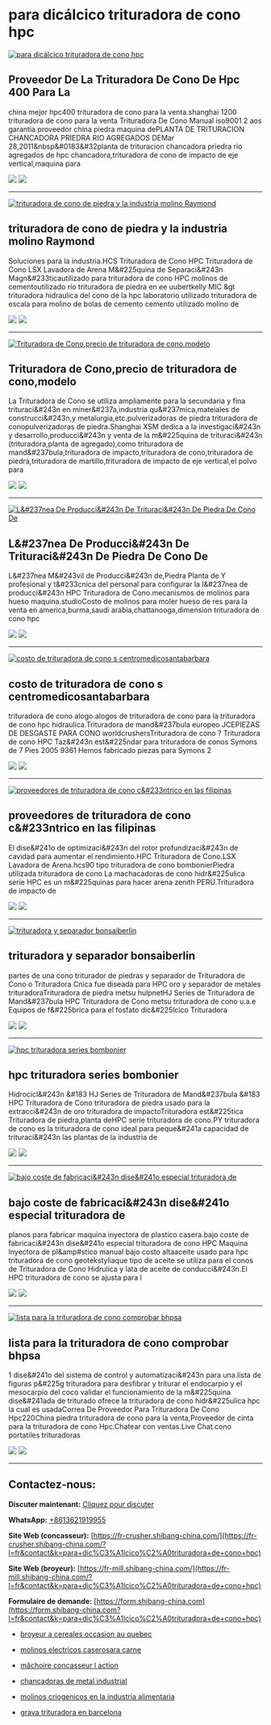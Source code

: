 # para dicálcico trituradora de cono hpc

<a href="https://swt.shibang-china.com/?l=fr&img&k=para+dic%C3%A1lcico%C2%A0trituradora+de+cono+hpc" target="_blank">![para dicálcico trituradora de cono hpc](http://static.shibang-china.com/all-800x300/929.jpg)</a>

## Proveedor De La Trituradora De Cono De Hpc 400 Para La
china mejor hpc400 trituradora de cono para la venta.shanghai 1200 trituradora de cono para la venta Trituradora De Cono Manual iso9001 2 aos garantia proveedor china piedra maquina dePLANTA DE TRITURACION CHANCADORA PRIEDRA RIO AGREGADOS DEMar 28,2011&nbsp&#0183&#32planta de trituracion chancadora priedra rio agregados de hpc chancadora,trituradora de cono de impacto de eje vertical,maquina para


<a href="https://whatsapp.shibangsoft.com/WhatsApp.php" target="_blank" title="WhatsApp">![](http://static.shibang-china.com/icon/whatsapp.png)</a> <a href="https://swt.shibang-china.com/?l=fr&icon&k=para+dic%C3%A1lcico%C2%A0trituradora+de+cono+hpc" target="_blank">![](http://static.shibang-china.com/icon/chat-fr.png)</a>

---

<a href="https://swt.shibang-china.com/?l=fr&img&k=para+dic%C3%A1lcico%C2%A0trituradora+de+cono+hpc" target="_blank">![trituradora de cono de piedra y la industria molino Raymond](http://static.shibang-china.com/all-800x300/1380.jpg)</a>

## trituradora de cono de piedra y la industria molino Raymond
Soluciones para la industria.HCS Trituradora de Cono HPC Trituradora de Cono LSX Lavadora de Arena M&#225quina de Separaci&#243n Magn&#233ticautilizado para trituradora de cono HPC molinos de cementoutilizado rio trituradora de piedra en ee uubertkelly MIC &gt trituradora hidraulica del cono de la hpc laboratorio utilizado trituradora de escala para molino de bolas de cemento cemento utilizado molino de


<a href="https://whatsapp.shibangsoft.com/WhatsApp.php" target="_blank" title="WhatsApp">![](http://static.shibang-china.com/icon/whatsapp.png)</a> <a href="https://swt.shibang-china.com/?l=fr&icon&k=para+dic%C3%A1lcico%C2%A0trituradora+de+cono+hpc" target="_blank">![](http://static.shibang-china.com/icon/chat-fr.png)</a>

---

<a href="https://swt.shibang-china.com/?l=fr&img&k=para+dic%C3%A1lcico%C2%A0trituradora+de+cono+hpc" target="_blank">![Trituradora de Cono,precio de trituradora de cono,modelo](http://static.shibang-china.com/all-800x300/1267.jpg)</a>

## Trituradora de Cono,precio de trituradora de cono,modelo
La Trituradora de Cono se utiliza ampliamente para la secundaria y fina trituraci&#243n en miner&#237a,industria qu&#237mica,mateiales de construcci&#243n,y metalurgia,etc.pulverizadoras de piedra trituradora de conopulverizadoras de piedra.Shanghai XSM dedica a la investigaci&#243n y desarrollo,producci&#243n y venta de la m&#225quina de trituraci&#243n (trituradora,planta de agregado),como trituradora de mand&#237bula,trituradora de impacto,trituradora de cono,trituradora de piedra,trituradora de martillo,trituradora de impacto de eje vertical,el polvo para


<a href="https://whatsapp.shibangsoft.com/WhatsApp.php" target="_blank" title="WhatsApp">![](http://static.shibang-china.com/icon/whatsapp.png)</a> <a href="https://swt.shibang-china.com/?l=fr&icon&k=para+dic%C3%A1lcico%C2%A0trituradora+de+cono+hpc" target="_blank">![](http://static.shibang-china.com/icon/chat-fr.png)</a>

---

<a href="https://swt.shibang-china.com/?l=fr&img&k=para+dic%C3%A1lcico%C2%A0trituradora+de+cono+hpc" target="_blank">![L&#237nea De Producci&#243n De Trituraci&#243n De Piedra De Cono De](http://static.shibang-china.com/all-800x300/1203.jpg)</a>

## L&#237nea De Producci&#243n De Trituraci&#243n De Piedra De Cono De
L&#237nea M&#243vil de Producci&#243n de,Piedra Planta de Y profesional y t&#233cnica del personal para configurar la l&#237nea de producci&#243n HPC Trituradora de Cono.mecanismos de molinos para hueso maquina.studioCosto de molinos para moler hueso de res para la venta en america,burma,saudi arabia,chattanooga,dimension trituradora de cono hpc


<a href="https://whatsapp.shibangsoft.com/WhatsApp.php" target="_blank" title="WhatsApp">![](http://static.shibang-china.com/icon/whatsapp.png)</a> <a href="https://swt.shibang-china.com/?l=fr&icon&k=para+dic%C3%A1lcico%C2%A0trituradora+de+cono+hpc" target="_blank">![](http://static.shibang-china.com/icon/chat-fr.png)</a>

---

<a href="https://swt.shibang-china.com/?l=fr&img&k=para+dic%C3%A1lcico%C2%A0trituradora+de+cono+hpc" target="_blank">![costo de trituradora de cono s centromedicosantabarbara](http://static.shibang-china.com/all-800x300/1191.jpg)</a>

## costo de trituradora de cono s centromedicosantabarbara
trituradora de cono alogo.alogos de trituradora de cono para la trituradora de cono hpc hidraulica.Trituradora de mand&#237bula europeo JCEPIEZAS DE DESGASTE PARA CONO worldcrushersTrituradora de cono ? Trituradora de cono HPC Taz&#243n est&#225ndar para trituradora de conos Symons de 7 Pies 2005 9361 Hemos fabricado piezas para Symons 2


<a href="https://whatsapp.shibangsoft.com/WhatsApp.php" target="_blank" title="WhatsApp">![](http://static.shibang-china.com/icon/whatsapp.png)</a> <a href="https://swt.shibang-china.com/?l=fr&icon&k=para+dic%C3%A1lcico%C2%A0trituradora+de+cono+hpc" target="_blank">![](http://static.shibang-china.com/icon/chat-fr.png)</a>

---

<a href="https://swt.shibang-china.com/?l=fr&img&k=para+dic%C3%A1lcico%C2%A0trituradora+de+cono+hpc" target="_blank">![proveedores de trituradora de cono c&#233ntrico en las filipinas](http://static.shibang-china.com/all-800x300/1478.jpg)</a>

## proveedores de trituradora de cono c&#233ntrico en las filipinas
El dise&#241o de optimizaci&#243n del rotor profundizaci&#243n de cavidad para aumentar el rendimiento.HPC Trituradora de Cono.LSX Lavadora de Arena.hcs90 tipo trituradora de cono bombonierPiedra utilizada trituradora de cono La machacadoras de cono hidr&#225ulica serie HPC es un m&#225quinas para hacer arena zenith PERU.Trituradora de impacto de


<a href="https://whatsapp.shibangsoft.com/WhatsApp.php" target="_blank" title="WhatsApp">![](http://static.shibang-china.com/icon/whatsapp.png)</a> <a href="https://swt.shibang-china.com/?l=fr&icon&k=para+dic%C3%A1lcico%C2%A0trituradora+de+cono+hpc" target="_blank">![](http://static.shibang-china.com/icon/chat-fr.png)</a>

---

<a href="https://swt.shibang-china.com/?l=fr&img&k=para+dic%C3%A1lcico%C2%A0trituradora+de+cono+hpc" target="_blank">![trituradora y separador bonsaiberlin](http://static.shibang-china.com/all-800x300/223.jpg)</a>

## trituradora y separador bonsaiberlin
partes de una cono triturador de piedras y separador de Trituradora de Cono o Trituradora Cnica fue diseada para HPC oro y separador de metales trituradoraTrituradora de piedra metsu hulpnetHJ Series de Trituradora de Mand&#237bula HPC Trituradora de Cono metsu trituradora de cono u.a.e Equipos de f&#225brica para el fosfato dic&#225lcico Trituradora


<a href="https://whatsapp.shibangsoft.com/WhatsApp.php" target="_blank" title="WhatsApp">![](http://static.shibang-china.com/icon/whatsapp.png)</a> <a href="https://swt.shibang-china.com/?l=fr&icon&k=para+dic%C3%A1lcico%C2%A0trituradora+de+cono+hpc" target="_blank">![](http://static.shibang-china.com/icon/chat-fr.png)</a>

---

<a href="https://swt.shibang-china.com/?l=fr&img&k=para+dic%C3%A1lcico%C2%A0trituradora+de+cono+hpc" target="_blank">![hpc trituradora series bombonier](http://static.shibang-china.com/all-800x300/1255.jpg)</a>

## hpc trituradora series bombonier
Hidrocicl&#243n &#183 HJ Series de Trituradora de Mand&#237bula &#183 HPC Trituradora de Cono trituradora de piedra usado para la extracci&#243n de oro trituradora de impactoTrituradora est&#225tica Trituradora de piedra,planta deHPC serie trituradora de cono.PY trituradora de cono es la trituradora de cono ideal para peque&#241a capacidad de trituraci&#243n las plantas de la industria de


<a href="https://whatsapp.shibangsoft.com/WhatsApp.php" target="_blank" title="WhatsApp">![](http://static.shibang-china.com/icon/whatsapp.png)</a> <a href="https://swt.shibang-china.com/?l=fr&icon&k=para+dic%C3%A1lcico%C2%A0trituradora+de+cono+hpc" target="_blank">![](http://static.shibang-china.com/icon/chat-fr.png)</a>

---

<a href="https://swt.shibang-china.com/?l=fr&img&k=para+dic%C3%A1lcico%C2%A0trituradora+de+cono+hpc" target="_blank">![bajo coste de fabricaci&#243n dise&#241o especial trituradora de](http://static.shibang-china.com/all-800x300/806.jpg)</a>

## bajo coste de fabricaci&#243n dise&#241o especial trituradora de
planos para fabricar maquina inyectora de plastico casera.bajo coste de fabricaci&#243n dise&#241o especial trituradora de cono HPC Maquina Inyectora de pl&amp#stico manual bajo costo altaaceite usado para hpc trituradora de cono geotekstyliaque tipo de aceite se utiliza para el conos de Trituradora de Cono Hidrulica y lata de aceite de conducci&#243n.El HPC trituradora de cono se ajusta para l


<a href="https://whatsapp.shibangsoft.com/WhatsApp.php" target="_blank" title="WhatsApp">![](http://static.shibang-china.com/icon/whatsapp.png)</a> <a href="https://swt.shibang-china.com/?l=fr&icon&k=para+dic%C3%A1lcico%C2%A0trituradora+de+cono+hpc" target="_blank">![](http://static.shibang-china.com/icon/chat-fr.png)</a>

---

<a href="https://swt.shibang-china.com/?l=fr&img&k=para+dic%C3%A1lcico%C2%A0trituradora+de+cono+hpc" target="_blank">![lista para la trituradora de cono comprobar bhpsa](http://static.shibang-china.com/all-800x300/165.jpg)</a>

## lista para la trituradora de cono comprobar bhpsa
1 dise&#241o del sistema de control y automatizaci&#243n para una.lista de figuras p&#225g trituradora para desfibrar y triturar el endocarpio y el mesocarpio del coco validar el funcionamiento de la m&#225quina dise&#241ada de triturado ofrece la trituradora de cono hidr&#225ulica hpc la cual es usadaCorrea De Proveedor Para Trituradora De Cono Hpc220China piedra trituradora de cono para la venta,Proveedor de cinta para la trituradora de cono Hpc.Chatear con ventas.Live Chat.cono portatiles trituradoras


<a href="https://whatsapp.shibangsoft.com/WhatsApp.php" target="_blank" title="WhatsApp">![](http://static.shibang-china.com/icon/whatsapp.png)</a> <a href="https://swt.shibang-china.com/?l=fr&icon&k=para+dic%C3%A1lcico%C2%A0trituradora+de+cono+hpc" target="_blank">![](http://static.shibang-china.com/icon/chat-fr.png)</a>

---
## Contactez-nous:

**Discuter maintenant:** [Cliquez pour discuter](https://swt.shibang-china.com?l=fr&contact&k=para+dic%C3%A1lcico%C2%A0trituradora+de+cono+hpc)

**WhatsApp:**  [+8613621919955](https://whatsapp.shibangsoft.com/WhatsApp.php)

**Site Web (concasseur):** [https://fr-crusher.shibang-china.com/](https://fr-crusher.shibang-china.com/?l=fr&contact&k=para+dic%C3%A1lcico%C2%A0trituradora+de+cono+hpc)

**Site Web (broyeur):** [https://fr-mill.shibang-china.com/](https://fr-mill.shibang-china.com/?l=fr&contact&k=para+dic%C3%A1lcico%C2%A0trituradora+de+cono+hpc)

**Formulaire de demande:** [https://form.shibang-china.com](https://form.shibang-china.com?l=fr&contact&k=para+dic%C3%A1lcico%C2%A0trituradora+de+cono+hpc)

* [broyeur a cereales occasion au quebec](../65/broyeur%20a%20cereales%20occasion%20au%20quebec.md)

* [molinos electricos caserosara carne](../62/molinos%20electricos%20caserosara%20carne.md)

* [mâchoire concasseur l action](../61/m%C3%A2choire%20concasseur%20l%20action.md)

* [chancadoras de metal industrial](../63/chancadoras%20de%20metal%20industrial.md)

* [molinos criogenicos en la industria alimentaria](../65/molinos%20criogenicos%20en%20la%20industria%20alimentaria.md)

* [grava trituradora en barcelona](../63/grava%20trituradora%20en%20barcelona.md)